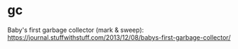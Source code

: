 # gc

Baby's first garbage collector (mark & sweep): https://journal.stuffwithstuff.com/2013/12/08/babys-first-garbage-collector/

